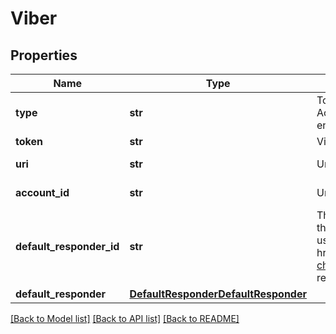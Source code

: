 # Viber

## Properties
Name | Type | Description | Notes
------------ | ------------- | ------------- | -------------
**type** | **str** | To configure a Viber integration, acquire the Viber Public Account token from the user and call the Create Integration endpoint.  | [optional] [default to 'viber']
**token** | **str** | Viber Public Account token. | 
**uri** | **str** | Unique URI of the Viber account. | [optional] [readonly] 
**account_id** | **str** | Unique ID of the Viber account. | [optional] [readonly] 
**default_responder_id** | **str** | The default responder ID for the integration. This is the ID of the responder that will be used to send messages to the user. For more information, refer to &lt;a href&#x3D;\&quot;https://docs.smooch.io/guide/switchboard/#per-channel-default-responder\&quot;&gt;Per-channel default responder&lt;/a&gt; guide.  | [optional] 
**default_responder** | [**DefaultResponderDefaultResponder**](DefaultResponderDefaultResponder.md) |  | [optional] 

[[Back to Model list]](../README.md#documentation-for-models) [[Back to API list]](../README.md#documentation-for-api-endpoints) [[Back to README]](../README.md)


